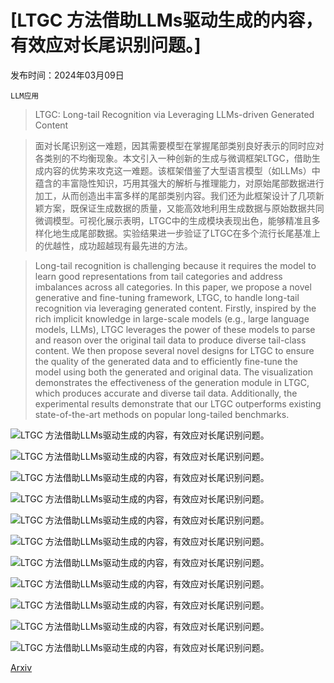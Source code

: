 # [LTGC 方法借助LLMs驱动生成的内容，有效应对长尾识别问题。]

发布时间：2024年03月09日

`LLM应用`

> LTGC: Long-tail Recognition via Leveraging LLMs-driven Generated Content

> 面对长尾识别这一难题，因其需要模型在掌握尾部类别良好表示的同时应对各类别的不均衡现象。本文引入一种创新的生成与微调框架LTGC，借助生成内容的优势来攻克这一难题。该框架借鉴了大型语言模型（如LLMs）中蕴含的丰富隐性知识，巧用其强大的解析与推理能力，对原始尾部数据进行加工，从而创造出丰富多样的尾部类别内容。我们还为此框架设计了几项新颖方案，既保证生成数据的质量，又能高效地利用生成数据与原始数据共同微调模型。可视化展示表明，LTGC中的生成模块表现出色，能够精准且多样化地生成尾部数据。实验结果进一步验证了LTGC在多个流行长尾基准上的优越性，成功超越现有最先进的方法。

> Long-tail recognition is challenging because it requires the model to learn good representations from tail categories and address imbalances across all categories. In this paper, we propose a novel generative and fine-tuning framework, LTGC, to handle long-tail recognition via leveraging generated content. Firstly, inspired by the rich implicit knowledge in large-scale models (e.g., large language models, LLMs), LTGC leverages the power of these models to parse and reason over the original tail data to produce diverse tail-class content. We then propose several novel designs for LTGC to ensure the quality of the generated data and to efficiently fine-tune the model using both the generated and original data. The visualization demonstrates the effectiveness of the generation module in LTGC, which produces accurate and diverse tail data. Additionally, the experimental results demonstrate that our LTGC outperforms existing state-of-the-art methods on popular long-tailed benchmarks.

![LTGC 方法借助LLMs驱动生成的内容，有效应对长尾识别问题。](../../../paper_images/2403.05854/fig1.png)

![LTGC 方法借助LLMs驱动生成的内容，有效应对长尾识别问题。](../../../paper_images/2403.05854/fig_framework_v7_new.png)

![LTGC 方法借助LLMs驱动生成的内容，有效应对长尾识别问题。](../../../paper_images/2403.05854/fig_minigpt.png)

![LTGC 方法借助LLMs驱动生成的内容，有效应对长尾识别问题。](../../../paper_images/2403.05854/fig_chatgpt.png)

![LTGC 方法借助LLMs驱动生成的内容，有效应对长尾识别问题。](../../../paper_images/2403.05854/fig_clip_filter_v5.png)

![LTGC 方法借助LLMs驱动生成的内容，有效应对长尾识别问题。](../../../paper_images/2403.05854/x1.png)

![LTGC 方法借助LLMs驱动生成的内容，有效应对长尾识别问题。](../../../paper_images/2403.05854/x2.png)

![LTGC 方法借助LLMs驱动生成的内容，有效应对长尾识别问题。](../../../paper_images/2403.05854/supp_max_num.png)

![LTGC 方法借助LLMs驱动生成的内容，有效应对长尾识别问题。](../../../paper_images/2403.05854/x3.png)

![LTGC 方法借助LLMs驱动生成的内容，有效应对长尾识别问题。](../../../paper_images/2403.05854/x4.png)

![LTGC 方法借助LLMs驱动生成的内容，有效应对长尾识别问题。](../../../paper_images/2403.05854/x5.png)

[Arxiv](https://arxiv.org/abs/2403.05854)